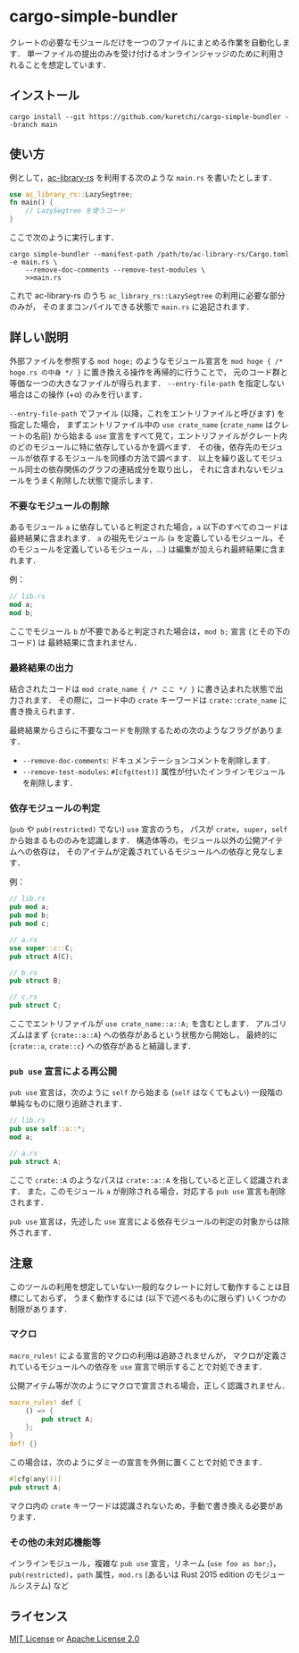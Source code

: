 # cargo-simple-bundler

クレートの必要なモジュールだけを一つのファイルにまとめる作業を自動化します．
単一ファイルの提出のみを受け付けるオンラインジャッジのために利用されることを想定しています．

## インストール

```
cargo install --git https://github.com/kuretchi/cargo-simple-bundler --branch main
```

## 使い方

例として，[ac-library-rs](https://github.com/rust-lang-ja/ac-library-rs) を利用する次のような
`main.rs` を書いたとします．

```rust
use ac_library_rs::LazySegtree;
fn main() {
    // LazySegtree を使うコード
}
```

ここで次のように実行します．

```
cargo simple-bundler --manifest-path /path/to/ac-library-rs/Cargo.toml -e main.rs \
    --remove-doc-comments --remove-test-modules \
    >>main.rs
```

これで ac-library-rs のうち `ac_library_rs::LazySegtree` の利用に必要な部分のみが，
そのままコンパイルできる状態で `main.rs` に追記されます．

## 詳しい説明

外部ファイルを参照する `mod hoge;` のようなモジュール宣言を
`mod hoge { /* hoge.rs の中身 */ }` に置き換える操作を再帰的に行うことで，
元のコード群と等価な一つの大きなファイルが得られます．
`--entry-file-path` を指定しない場合はこの操作 (+α) のみを行います．

`--entry-file-path` でファイル (以降，これをエントリファイルと呼びます) を指定した場合，
まずエントリファイル中の `use crate_name` (`crate_name` はクレートの名前) から始まる
`use` 宣言をすべて見て，エントリファイルがクレート内のどのモジュールに特に依存しているかを調べます．
その後，依存先のモジュールが依存するモジュールを同様の方法で調べます．
以上を繰り返してモジュール同士の依存関係のグラフの連結成分を取り出し，
それに含まれないモジュールをうまく削除した状態で提示します．

### 不要なモジュールの削除

あるモジュール `a` に依存していると判定された場合，`a` 以下のすべてのコードは最終結果に含まれます．
`a` の祖先モジュール (`a` を定義しているモジュール，そのモジュールを定義しているモジュール，…)
は編集が加えられ最終結果に含まれます．

例：

```rust
// lib.rs
mod a;
mod b;
```

ここでモジュール `b` が不要であると判定された場合は，`mod b;` 宣言 (とその下のコード) は
最終結果に含まれません．

### 最終結果の出力

結合されたコードは `mod crate_name { /* ここ */ }` に書き込まれた状態で出力されます．
その際に，コード中の `crate` キーワードは `crate::crate_name` に書き換えられます．

最終結果からさらに不要なコードを削除するための次のようなフラグがあります．

* `--remove-doc-comments`: ドキュメンテーションコメントを削除します．
* `--remove-test-modules`: `#[cfg(test)]` 属性が付いたインラインモジュールを削除します．

### 依存モジュールの判定

(`pub` や `pub(restricted)` でない) `use` 宣言のうち，
パスが `crate`，`super`，`self` から始まるもののみを認識します．
構造体等の，モジュール以外の公開アイテムへの依存は，
そのアイテムが定義されているモジュールへの依存と見なします．

例：

```rust
// lib.rs
pub mod a;
pub mod b;
pub mod c;
```

```rust
// a.rs
use super::c::C;
pub struct A(C);
```

```rust
// b.rs
pub struct B;
```

```rust
// c.rs
pub struct C;
```

ここでエントリファイルが `use crate_name::a::A;` を含むとします．
アルゴリズムはまず {`crate::a::A`} への依存があるという状態から開始し，
最終的に {`crate::a`, `crate::c`} への依存があると結論します．

### `pub use` 宣言による再公開

`pub use` 宣言は，次のように `self` から始まる (`self` はなくてもよい)
一段階の単純なものに限り追跡されます．

```rust
// lib.rs
pub use self::a::*;
mod a;
```

```rust
// a.rs
pub struct A;
```

ここで `crate::A` のようなパスは `crate::a::A` を指していると正しく認識されます．
また，このモジュール `a` が削除される場合，対応する `pub use` 宣言も削除されます．

`pub use` 宣言は，先述した `use` 宣言による依存モジュールの判定の対象からは除外されます．

## 注意

このツールの利用を想定していない一般的なクレートに対して動作することは目標にしておらず，
うまく動作するには (以下で述べるものに限らず) いくつかの制限があります．

### マクロ

`macro_rules!` による宣言的マクロの利用は追跡されませんが，
マクロが定義されているモジュールへの依存を `use` 宣言で明示することで対処できます．

公開アイテム等が次のようにマクロで宣言される場合，正しく認識されません．

```rust
macro_rules! def {
    () => {
        pub struct A;
    };
}
def! {}
```

この場合は，次のようにダミーの宣言を外側に置くことで対処できます．

```rust
#[cfg(any())]
pub struct A;
```

マクロ内の `crate` キーワードは認識されないため，手動で書き換える必要があります．

### その他の未対応機能等

インラインモジュール，複雑な `pub use` 宣言，リネーム (`use foo as bar;`)，
`pub(restricted)`，`path` 属性，`mod.rs` (あるいは Rust 2015 edition のモジュールシステム) など

## ライセンス

[MIT License](./LICENSE-MIT) or [Apache License 2.0](./LICENSE-APACHE)
